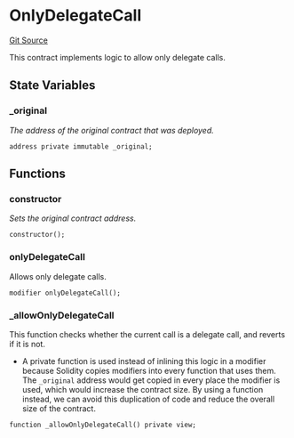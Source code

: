 # OnlyDelegateCall

[Git Source](https://github.com/sablier-labs/v2-periphery/blob/561f49f77dc855cb4c3a7a449a43613e8f71d655/docs/contracts/v2/reference/periphery/abstracts)

This contract implements logic to allow only delegate calls.

## State Variables

### \_original

_The address of the original contract that was deployed._

```solidity
address private immutable _original;
```

## Functions

### constructor

_Sets the original contract address._

```solidity
constructor();
```

### onlyDelegateCall

Allows only delegate calls.

```solidity
modifier onlyDelegateCall();
```

### \_allowOnlyDelegateCall

This function checks whether the current call is a delegate call, and reverts if it is not.

- A private function is used instead of inlining this logic in a modifier because Solidity copies modifiers into every
  function that uses them. The `_original` address would get copied in every place the modifier is used, which would
  increase the contract size. By using a function instead, we can avoid this duplication of code and reduce the overall
  size of the contract.

```solidity
function _allowOnlyDelegateCall() private view;
```
